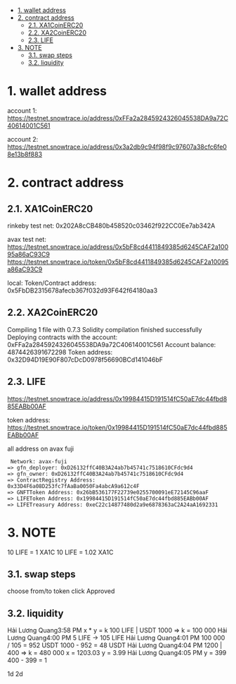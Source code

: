 - [1. wallet address](#1-wallet-address)
- [2. contract address](#2-contract-address)
  - [2.1. XA1CoinERC20](#21-xa1coinerc20)
  - [2.2. XA2CoinERC20](#22-xa2coinerc20)
  - [2.3. LIFE](#23-life)
- [3. NOTE](#3-note)
  - [3.1. swap steps](#31-swap-steps)
  - [3.2. liquidity](#32-liquidity)

# 1. wallet address

account 1:
https://testnet.snowtrace.io/address/0xFFa2a2845924326045538DA9a72C40614001C561

account 2:
https://testnet.snowtrace.io/address/0x3a2db9c94f98f9c97607a38cfc6fe08e13b8f883

# 2. contract address

## 2.1. XA1CoinERC20

rinkeby test net:
0x202A8cCB480b458520c03462f922CC0Ee7ab342A

avax test net:
https://testnet.snowtrace.io/address/0x5bF8cd4411849385d6245CAF2a10095a86aC93C9
https://testnet.snowtrace.io/token/0x5bF8cd4411849385d6245CAF2a10095a86aC93C9

local: Token/Contract address: 0x5FbDB2315678afecb367f032d93F642f64180aa3

## 2.2. XA2CoinERC20

Compiling 1 file with 0.7.3
Solidity compilation finished successfully
Deploying contracts with the account: 0xFFa2a2845924326045538DA9a72C40614001C561
Account balance: 4874426391672298
Token address: 0x32D94D19E90F807cDcD0978f56690BCd141046bF

## 2.3. LIFE
https://testnet.snowtrace.io/address/0x19984415D191514fC50aE7dc44fbd885EABb00AF

token address:
https://testnet.snowtrace.io/token/0x19984415D191514fC50aE7dc44fbd885EABb00AF

all address on avax fuji

```shell
 Network: avax-fuji
=> gfn_deployer: 0xD26132ffC40B3A24ab7b45741c7518610CFdc9d4
=> gfn_owner: 0xD26132ffC40B3A24ab7b45741c7518610CFdc9d4
=> ContractRegistry Address: 0x33D4F6a08D253fc7fAaBa0050Fa4abcA9a612c4F
=> GNFTToken Address: 0x26bB536177F22739e0255700091eE72145C96aaF
=> LIFEToken Address: 0x19984415D191514fC50aE7dc44fbd885EABb00AF
=> LIFETreasury Address: 0xeC22c14877480d2a9e6878363aC2A24aA1692331
```

# 3. NOTE

10 LIFE = 1     XA1C
10 LIFE = 1.02  XA1C

## 3.1. swap steps

choose from/to token
click Approved

## 3.2. liquidity

Hải Lương Quang3:58 PM
x * y = k
100 LIFE  | USDT 1000
=> k = 100 000
Hải Lương Quang4:00 PM
5 LIFE
-> 105 LIFE
Hải Lương Quang4:01 PM
100 000 / 105 = 952 USDT
1000 - 952 = 48 USDT
Hải Lương Quang4:04 PM
1200 | 400 => k = 480 000
x = 1203.03
y = 3.99
Hải Lương Quang4:05 PM
y = 399
400 - 399 = 1

1d
2d